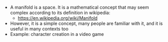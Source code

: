 - A manifold is a space. It is a mathematical concept that may seem complex according to its definition in wikipedia:
	- https://en.wikipedia.org/wiki/Manifold
- However, it is a simple concept, many people are familiar with it, and it is useful in many contexts too
- Example: character creation in a video game